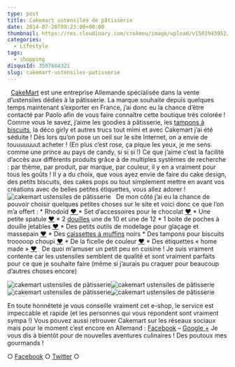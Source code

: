 ```yaml
---
type: post
title: Cakemart ustensiles de pâtisserie
date: 2014-07-28T09:23:00+00:00
thumbnail: https://res.cloudinary.com/crokmou/image/upload/v1501943952/partenariat-gourmand-cakemart-ustensile-patisserie-1.jpg
categories: 
  - Lifestyle
tags: 
  - shopping
disqusId: 3587684321
slug: cakemart-ustensiles-patisserie
---
```


  [CakeMart](http://www.cakemart.fr/) est une entreprise Allemande spécialisée dans la vente d’ustensiles dédiés à la pâtisserie. La marque souhaite depuis quelques temps maintenant s’exporter en France, j’ai donc eu la chance d’être contacté par Paolo afin de vous faire connaître cette boutique très colorée ! Comme vous le savez, j’aime les goodies à pâtisserie, les [tampons à biscuits](http://www.cakemart.fr/emporte-pieces-biscuits), la déco girly et autres trucs tout mimi et avec Cakemart j’ai été séduite ! Dès lors qu’on pose un oeil sur le site Internet, on a envie de touuuuuuut acheter ! (En plus c’est rose, ça pique les yeux, je me sens comme une prince au pays de candy, si si si !) Ce que j’aime c’est la facilité d’accès aux différents produits grâce à de multiples systèmes de recherche : par thème, par produit, par marque, par couleur, il y en a vraiment pour tous les goûts ! Il y a du choix, que vous ayez envie de faire du cake design, des petits biscuits, des cakes pops ou tout simplement mettre en avant vos créations avec de belles petites étiquettes, vous allez adorer !   ![cakemart ustensiles de pâtisserie](http://www.crokmou.com/wp-content/uploads/2014/07/Capture-d---e--cran-2014-07-25-a---16.21.13.png)   De mon côté j’ai eu la chance de pouvoir choisir quelques petites choses sur le site et voici donc ce que l’on m’a offert : * Rhodoïd [❤ ](http://www.cakemart.fr/ustensiles-outils-de-cuisine/ustensiles-tous-materiaux/contour-pour-tartes-aide-a-la-confection-d-entree-et-dessert-3-cm-x-20-metres.html) * Set d’accessoires pour le chocolat [❤](http://www.cakemart.fr/ustensiles-outils-de-cuisine/ustensiles-tous-materiaux/wilton-candy-melts-set-de-3-accessoires.html) * Une petite spatule [❤](http://www.cakemart.fr/ustensiles-outils-de-cuisine/ustensiles-tous-materiaux/mini-spatule-8-x-8-cm.html) * 2 [douilles](http://www.cakemart.fr/decoration-de-gateau/poches-a-douilles-et-douilles) une de 10 et une de 12 * 1 boite de poches à douille jetables [❤](http://www.cakemart.fr/decoration-de-gateau/poches-a-douilles-et-douilles/poches-a-douilles-seringues-patisserie/poche-a-douille-jetable-douille-100-pcs-16-x-30-cm.html) * Des petits outils de modelage pour glaçage et massepain [❤](http://www.cakemart.fr/decoration-de-gateau/outils-de-modelage/outils-de-modelage-pour-glacage-et-massepain-5-pieces.html) * Des [caissettes à muffins](http://www.cakemart.fr/caissettes-a-muffins-papier) noirs * Des tampons pour biscuits trooooop choupi [❤](http://www.cakemart.fr/emporte-pieces-biscuits/tampons-a-biscuits/Kitchen-Craft-Keks-Stempel-Set--6-cm-4-Motive.html) * De la ficelle de couleur [❤](http://www.cakemart.fr/etuis-cadeaux/rubans-et-bandes-decoratifs/fils-cordelettes/3-ficelles-de-couleurs-cordons-chacune-4-m.html) * Des étiquettes « home made » [❤](http://www.cakemart.fr/etuis-cadeaux/stickers-etiquettes/etiquettes-faites-main-16-pcs-brun.html)   De quoi m’amuser un petit peu en cuisine ! Je suis vraiment contente car les ustensiles semblent de qualité et sont vraiment parfaits pour ce que je souhaite faire (même si j’aurais pu craquer pour beaucoup d’autres choses encore)

![cakemart ustensiles de pâtisserie](http://www.crokmou.com/wp-content/uploads/2015/03/partenariat-gourmand-cakemart-ustensile-patisserie.jpg)![cakemart ustensiles de pâtisserie](http://www.crokmou.com/wp-content/uploads/2015/03/partenariat-gourmand-cakemart-ustensile-patisserie-5.jpg)![cakemart ustensiles de pâtisserie](http://www.crokmou.com/wp-content/uploads/2015/03/partenariat-gourmand-cakemart-ustensile-patisserie-3.jpg)![cakemart ustensiles de pâtisserie](http://www.crokmou.com/wp-content/uploads/2015/03/partenariat-gourmand-cakemart-ustensile-patisserie-2.jpg)

En toute honnêteté je vous conseille vraiment cet e-shop, le service est impeccable et rapide (et les personnes qui vous répondent sont vraiment sympa !) Vous pouvez aussi retrouver Cakemart sur les réseaux sociaux mais pour le moment c’est encore en Allemand : [Facebook](https://www.facebook.com/meincupcake) – [Google +](https://plus.google.com/111848813596004920077/posts) Je vous dis à bientôt pour de nouvelles aventures culinaires ! Des poutoux mes gourmands !  

○ [Facebook](https://www.facebook.com/crokmou.blog) ○ [Twitter](https://twitter.com/Crokmou) ○